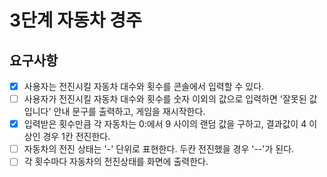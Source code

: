 # 3단계 자동차 경주

## 요구사항
- [X] 사용자는 전진시킬 자동차 대수와 횟수를 콘솔에서 입력할 수 있다.
- [ ] 사용자가 전진시킬 자동차 대수와 횟수를 숫자 이외의 값으로 입력하면 '잘못된 값입니다' 안내 문구를 출력하고, 게임을 재시작한다. 
- [X] 입력받은 횟수만큼 각 자동차는 0:에서 9 사이의 랜덤 값을 구하고, 결과값이 4 이상인 경우 1칸 전진한다.
- [ ] 자동차의 전진 상태는 '-' 단위로 표현한다. 두칸 전진했을 경우 '--'가 된다.
- [ ] 각 횟수마다 자동차의 전진상태를 화면에 출력한다.